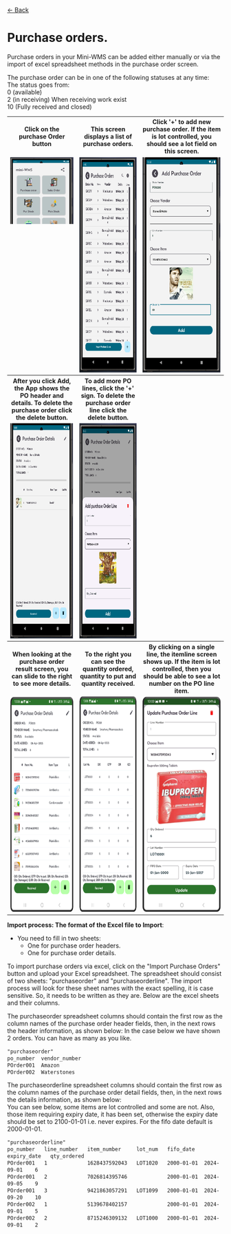 [← Back](README.md)

# Purchase orders.

Purchase orders in your Mini-WMS can be added either manually or via the import of excel spreadsheet methods in the purchase order screen.

The purchase order can be in one of the following statuses at any time: <br>The status goes from:<br>0 (available)<br> 2  (in receiving) When receiving work exist<br> 10 (Fully received and closed)

<table>
  <tr>
    <th>Click on the purchase Order button</th>
    <th>This screen displays a list of purchase orders.</th>
    <th>Click '+' to add new purchase order. If the item is lot controlled, you should see a lot field on this screen.</th>
  </tr>
  <tr>
    <td style="vertical-align: top;">
      <img src="asset/purchaseOrderButton.png" alt="Step 1">
    </td>
    <td style="vertical-align: top;">
      <img src="asset/purchaseOrderScreen1.png" alt="Step 2" style="height:500px;">
    </td>
    <td style="vertical-align: top;">
      <img src="asset/purchaseOrderScreen2.png" alt="Step 2" style="height:500px;">
    </td>
  </tr>
  <tr>
    <th>After you click Add, the App shows the PO header and details. To delete the purchase order click the delete button.</th>
    <th>To add more PO lines, click the '+' sign. To delete the purchase order line click the delete button.</th>
    <th></th>
  </tr>
  <tr>
    <td style="vertical-align: top;">
      <img src="asset/purchaseOrderScreen3.png" alt="Step 1" style="height:500px;">
    </td>
    <td style="vertical-align: top;">
      <img src="asset/purchaseOrderScreen4.png" alt="Step 2" style="height:500px;">
    </td>
    <td style="vertical-align: top;">
    </td>
  </tr>
  <tr>
    <th>When looking at the purchase order result screen, you can slide to the right to see more details.</th>
    <th>To the right you can see the quantity ordered, quantity to put and quantity received.</th>
    <th>By clicking on a single line, the itemline screen shows up. If the item is lot controlled, then you should be able to see a lot number on the PO line item.</th>
  </tr>
  <tr>
    <td style="vertical-align: top;">
      <img src="asset/purchaseorder-1-1.png" alt="Step 1" style="height:500px;">
    </td>
    <td style="vertical-align: top;">
      <img src="asset/purchaseorder-1-2.png" alt="Step 2" style="height:500px;">
    </td>
    <td style="vertical-align: top;">
      <img src="asset/purchaseorder-1-3.png" alt="Step 2" style="height:500px;">
    </td>
  </tr>
</table>

**Import process: The format of the Excel file to Import**:  
- You need to fill in two sheets:  
  - One for purchase order headers.  
  - One for purchase order details.
    
To import purchase orders via excel, click on the "Import Purchase Orders" button and upload your Excel spreadsheet.
The spreadsheet should consist of two sheets: "purchaseorder" and "purchaseorderline". The import process will look for these sheet names with the exact spelling, it is case sensitive.
So, it needs to be written as they are. Below are the excel sheets and their columns.

The purchaseorder spreadsheet columns should contain the first row as the column names of the purchase order header fields, then, in the next rows the header information, as shown below:
In the case below we have shown 2 orders. You can have as many as you like.  

```
"purchaseorder"
po_number  vendor_number
POrder001  Amazon
POrder002  Waterstones
```

The purchaseorderline spreadsheet columns should contain the first row as the column names of the purchase order detail fields, then, in the next rows the details information, as shown below:  
You can see below, some items are lot controlled and some are not. Also, those item requiring expiry date, it has been set, otherwise the expiry date should be set to 2100-01-01 i.e. never expires. For the fifo date default is 2000-01-01.  

```
"purchaseorderline"
po_number   line_number   item_number     lot_num   fifo_date   expiry_date   qty_ordered  
POrder001   1             1628437592043   LOT1020   2000-01-01  2024-09-01    6  
POrder001   2             7026814395746             2000-01-01  2024-09-05    9  
POrder001   3             9421863057291   LOT1099   2000-01-01  2024-09-20    10  
POrder002   1             5139678402157             2000-01-01  2024-09-01    5  
POrder002   2             8715246309132   LOT1000   2000-01-01  2024-09-01    2  
```
